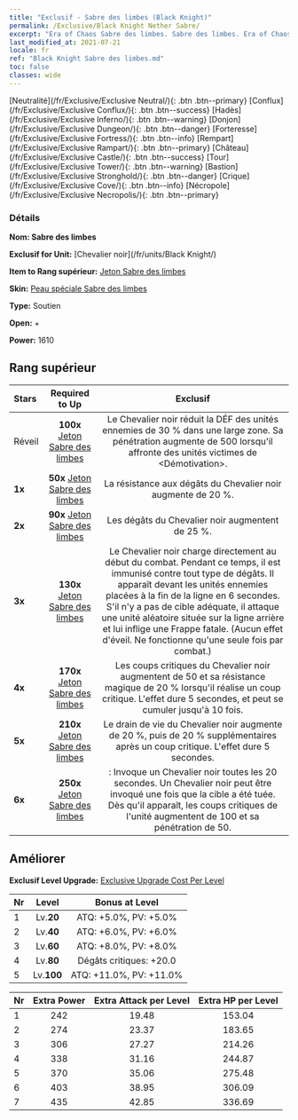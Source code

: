```yaml
---
title: "Exclusif - Sabre des limbes (Black Knight)"
permalink: /Exclusive/Black Knight Nether Sabre/
excerpt: "Era of Chaos Sabre des limbes. Sabre des limbes. Era of Chaos Exclusif Sabre des limbes. Chevalier noir Exclusif."
last_modified_at: 2021-07-21
locale: fr
ref: "Black Knight Sabre des limbes.md"
toc: false
classes: wide
---
```

 [Neutralité](/fr/Exclusive/Exclusive Neutral/){: .btn .btn--primary} [Conflux](/fr/Exclusive/Exclusive Conflux/){: .btn .btn--success} [Hadès](/fr/Exclusive/Exclusive Inferno/){: .btn .btn--warning} [Donjon](/fr/Exclusive/Exclusive Dungeon/){: .btn .btn--danger} [Forteresse](/fr/Exclusive/Exclusive Fortress/){: .btn .btn--info} [Rempart](/fr/Exclusive/Exclusive Rampart/){: .btn .btn--primary} [Château](/fr/Exclusive/Exclusive Castle/){: .btn .btn--success} [Tour](/fr/Exclusive/Exclusive Tower/){: .btn .btn--warning} [Bastion](/fr/Exclusive/Exclusive Stronghold/){: .btn .btn--danger} [Crique](/fr/Exclusive/Exclusive Cove/){: .btn .btn--info} [Nécropole](/fr/Exclusive/Exclusive Necropolis/){: .btn .btn--primary} 

### Détails
 **Nom: Sabre des limbes** 

 **Exclusif for Unit:** [Chevalier noir](/fr/units/Black Knight/) 

 **Item to Rang supérieur:** [Jeton Sabre des limbes](/ItemsFR/con_979/)

 **Skin:** [Peau spéciale Sabre des limbes](/ItemsFR/con_647/)

 **Type:** Soutien

 **Open:** +

 **Power:** 1610

## Rang supérieur

  |     Stars    |  Required to Up | Exclusif |
  |:-------------|:---------------:|:---------------:|
  |  Réveil  | **100x** [Jeton Sabre des limbes](/ItemsFR/con_979/) | Le Chevalier noir réduit la DÉF des unités ennemies de 30 % dans une large zone. Sa pénétration augmente de 500 lorsqu'il affronte des unités victimes de <Démotivation>. |
  | **1x** <i class="fas fa-star"/> | **50x** [Jeton Sabre des limbes](/ItemsFR/con_979/) | La résistance aux dégâts du Chevalier noir augmente de 20 %. |
  | **2x** <i class="fas fa-star"/> | **90x** [Jeton Sabre des limbes](/ItemsFR/con_979/) | Les dégâts du Chevalier noir augmentent de 25 %. |
  | **3x** <i class="fas fa-star"/> | **130x** [Jeton Sabre des limbes](/ItemsFR/con_979/) | Le Chevalier noir charge directement au début du combat. Pendant ce temps, il est immunisé contre tout type de dégâts. Il apparaît devant les unités ennemies placées à la fin de la ligne en 6 secondes. S'il n'y a pas de cible adéquate, il attaque une unité aléatoire située sur la ligne arrière et lui inflige une Frappe fatale. (Aucun effet d'éveil. Ne fonctionne qu'une seule fois par combat.) |
  | **4x** <i class="fas fa-star"/> | **170x** [Jeton Sabre des limbes](/ItemsFR/con_979/) | Les coups critiques du Chevalier noir augmentent de 50 et sa résistance magique de 20 % lorsqu'il réalise un coup critique. L'effet dure 5 secondes, et peut se cumuler jusqu'à 10 fois. |
  | **5x** <i class="fas fa-star"/> | **210x** [Jeton Sabre des limbes](/ItemsFR/con_979/) | Le drain de vie du Chevalier noir augmente de 20 %, puis de 20 % supplémentaires après un coup critique. L'effet dure 5 secondes. |
  | **6x** <i class="fas fa-star"/> | **250x** [Jeton Sabre des limbes](/ItemsFR/con_979/) | <Renaissance du roi> : Invoque un Chevalier noir toutes les 20 secondes. Un Chevalier noir peut être invoqué une fois que la cible a été tuée. Dès qu'il apparaît, les coups critiques de l'unité augmentent de 100 et sa pénétration de 50. |


## Améliorer
 **Exclusif Level Upgrade:** [Exclusive Upgrade Cost Per Level](/Exclusive/ExclusiveUpgradeCostPerLevel/)

  |  Nr  |   Level  | Bonus at Level |
  |:-----|:--------:|:--------------:|
  | 1 | Lv.**20** | ATQ: +5.0%, PV: +5.0% |
  | 2 | Lv.**40** | ATQ: +6.0%, PV: +6.0% |
  | 3 | Lv.**60** | ATQ: +8.0%, PV: +8.0% |
  | 4 | Lv.**80** | Dégâts critiques: +20.0 |
  | 5 | Lv.**100** | ATQ: +11.0%, PV: +11.0% |


  |  Nr  |  Extra Power | Extra Attack per Level | Extra HP per Level |
  |:-----|:--------:|:--------:|:--------:|
  | 1 | 242 | 19.48 | 153.04 |
  | 2 | 274 | 23.37 | 183.65 |
  | 3 | 306 | 27.27 | 214.26 |
  | 4 | 338 | 31.16 | 244.87 |
  | 5 | 370 | 35.06 | 275.48 |
  | 6 | 403 | 38.95 | 306.09 |
  | 7 | 435 | 42.85 | 336.69 |


